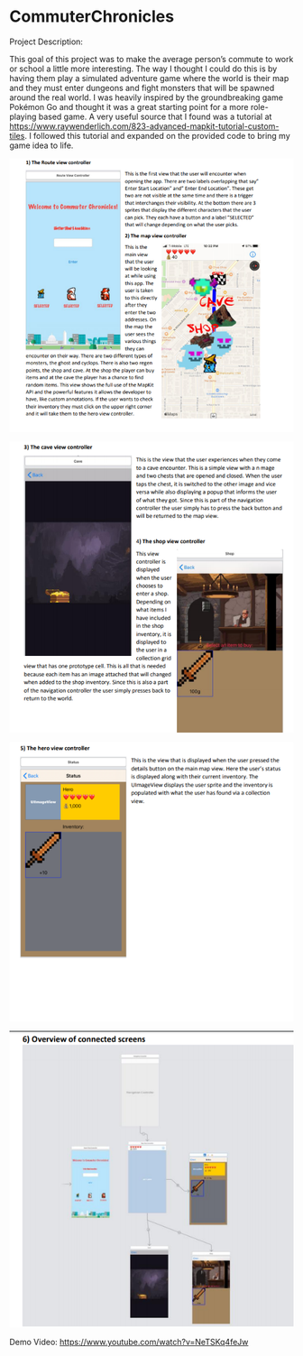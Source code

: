 # CommuterChronicles



Project Description: 

This goal of this project was to make the average person’s commute to work or school a little more interesting.  The way I thought I could do this is by having them play a simulated adventure game where the world is their map and they must enter dungeons and fight monsters that will be spawned around the real world. I was heavily inspired by the groundbreaking game Pokémon Go and thought it was a great starting point for a more role-playing based game. A very useful source that I found was a tutorial at https://www.raywenderlich.com/823-advanced-mapkit-tutorial-custom-tiles. I followed this tutorial and expanded on the provided code to bring my game idea to life.  

![AppView1](https://github.com/phr-nk/CommuterChronicles/blob/master/MapQuest/Assets.xcassets/appview1.png)

![AppView2](https://github.com/phr-nk/CommuterChronicles/blob/master/MapQuest/Assets.xcassets/appview2.png)

![AppView3](https://github.com/phr-nk/CommuterChronicles/blob/master/MapQuest/Assets.xcassets/appview3.png)

![Connected](https://github.com/phr-nk/CommuterChronicles/blob/master/MapQuest/Assets.xcassets/connected.png)

Demo Video:
https://www.youtube.com/watch?v=NeTSKq4feJw

